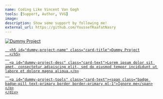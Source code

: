 ```yaml
---
name: Coding Like Vincent Van Gogh
tools: [Support, Author, VVG]
image:
description: Show some support by following me!
external_url: https://github.com/YoussefRaafatNasry
---
```

<div class="wow  fadeIn animated" data-wow-delay=".15s" style="visibility: visible; animation-delay: 0.15s; animation-name: fadeIn;">
    
  <a href="https://www.google.com" class="project card text-themed"><img id="dummy-project-img" class="card-img-top" 
                                                                         src="https://www.sketchappsources.com/resources/source-image/coo-app-concept-subgaurav.jpg" alt="Dummy Project"><div class="card-body">
      
      <h5 id="dummy-project-name" class="card-title">Dummy Project
      </h5>
      
      <p id="dummy-project-desc" class="card-text">Lorem ipsum dolor sit amet, consectetur adipiscing elit, sed do eiusmod tempor incididunt ut labore et dolore magna aliqua.</p>
      
      <p id="dummy-project-tools" class="card-text"><span class="badge badge-pill text-primary border border-primary ml-1">Ignore me</span></p>
    </div>
  </a>
</div>
